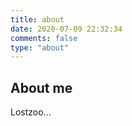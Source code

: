 ```yaml
---
title: about
date: 2020-07-09 22:32:34
comments: false 
type: "about"
---
```

## About me
Lostzoo...

